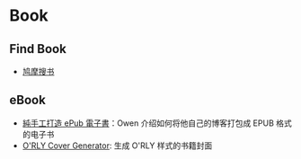 # Book

## Find Book

- [鸠摩搜书](https://www.jiumodiary.com/)

## eBook

- [純手工打造 ePub 電子書](https://blog.darkthread.net/blog/epub-diy/)：Owen 介绍如何将他自己的博客打包成 EPUB 格式的电子书
- [O'RLY Cover Generator](https://orly.nanmu.me/): 生成 O'RLY 样式的书籍封面
